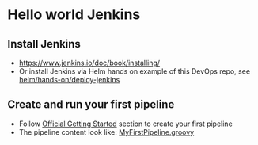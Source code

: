 # Hello world Jenkins

## Install Jenkins

- https://www.jenkins.io/doc/book/installing/
- Or install Jenkins via Helm hands on example of this DevOps repo, see [helm/hands-on/deploy-jenkins](../../helm/hands-on/deploy-jenkins/)

## Create and run your first pipeline

- Follow [Official Getting Started](https://www.jenkins.io/doc/book/pipeline/getting-started/) section to create your first pipeline
- The pipeline content look like: [MyFirstPipeline.groovy](./MyFirstPipeline.groovy)

